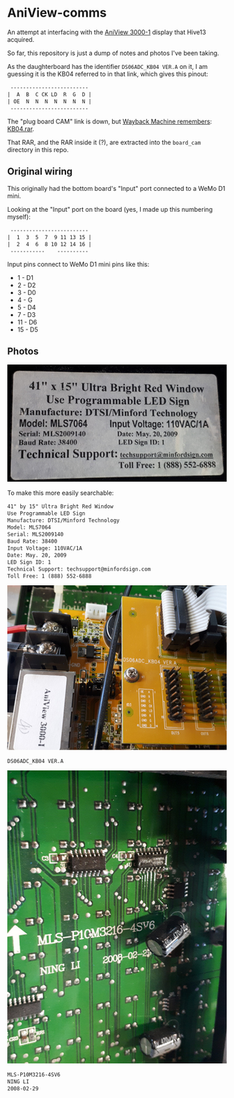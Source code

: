 # AniView-comms

An attempt at interfacing with the [AniView 3000-1](http://www.lumenchina.com/page-164-146-j0xril.html) display that Hive13
acquired.

So far, this repository is just a dump of notes and photos I've been taking.

As the daughterboard has the identifier `DS06ADC_KB04 VER.A` on it, I
am guessing it is the KB04 referred to in that link, which gives this
pinout:

```
 -------------------------
|  A  B  C CK LD  R  G  D |
| OE  N  N  N  N  N  N  N |
 -------------------------
```

The "plug board CAM" link is down, but [Wayback Machine remembers](https://web.archive.org/web/20161224033255/http://www.lumenchina.com/page-164-146-j0xril.html): [KB04.rar](https://web.archive.org/web/20161224033255/http://www.2008led.com/front/action/file/downloadAction.do?id=4324).

That RAR, and the RAR inside it (?), are extracted into the
`board_cam` directory in this repo.

## Original wiring

This originally had the bottom board's "Input" port connected to a WeMo D1 mini.

Looking at the "Input" port on the board (yes, I made up this numbering myself):

```
 -------------------------
|  1  3  5  7  9 11 13 15 |
|  2  4  6  8 10 12 14 16 |
 -----------    ----------
```

Input pins connect to WeMo D1 mini pins like this:
 - 1 - D1
 - 2 - D2
 - 3 - D0
 - 4 - G
 - 5 - D4
 - 7 - D3
 - 11 - D6
 - 15 - D5

## Photos

![back](photos/back.jpg)

To make this more easily searchable:

```
41" by 15" Ultra Bright Red Window
Use Programmable LED Sign
Manufacture: DTSI/Minford Technology
Model: MLS7064
Serial: MLS2009140
Baud Rate: 38400
Input Voltage: 110VAC/1A
Date: May. 20, 2009
LED Sign ID: 1
Technical Support: techsupport@minfordsign.com
Toll Free: 1 (888) 552-6888
```

![daughterboard](photos/daughterboard.jpg)

```
DS06ADC_KB04 VER.A
```

![mainboard](photos/mainboard.jpg)

```
MLS-P10M3216-4SV6
NING LI
2008-02-29
```
